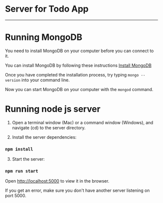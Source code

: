 # Server for Todo App
-----------------------------------

Running MongoDB
========================

You need to install MongoDB on your computer before you can connect to it.

You can install MongoDB by following these instructions [Install MongoDB](https://docs.mongodb.com/manual/installation)

Once you have completed the installation process, try typing `mongo --version` into your command line.

Now you can start MongoDB on your computer with the `mongod` command.

Running node js server
========================

1. Open a terminal window (Mac) or a command window (Windows), and navigate (cd) to the server directory.

2. Install the server dependencies:

### `npm install`

3. Start the server: 

### `npm run start`



Open [http://localhost:5000](http://localhost:5000) to view it in the browser.<br>

If you get an error, make sure you don't have another server listening on port 5000.<br>
